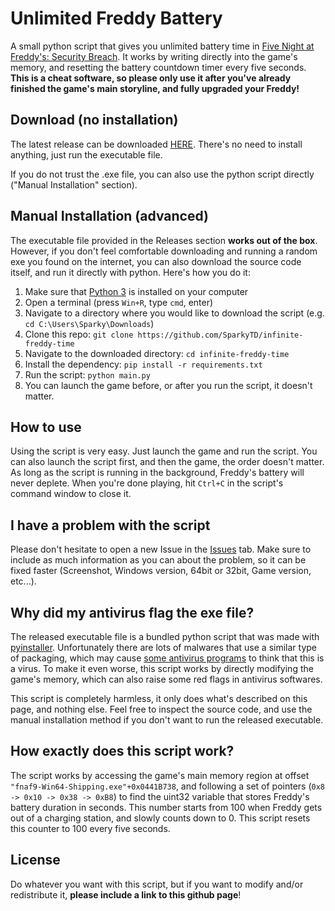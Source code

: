 # Unlimited Freddy Battery

A small python script that gives you unlimited battery time in [Five Night at Freddy's: Security Breach](https://store.steampowered.com/app/747660/Five_Nights_at_Freddys_Security_Breach/). It works by writing directly into the game's memory, and resetting the battery countdown timer every five seconds. **This is a cheat software, so please only use it after you've already finished the game's main storyline, and fully upgraded your Freddy!**

## Download (no installation)
The latest release can be downloaded [HERE](https://github.com/SparkyTD/unlimited-freddy-battery/releases/download/v1.1/UnlimitedFreddyBattery.v1.1.exe). There's no need to install anything, just run the executable file.

If you do not trust the .exe file, you can also use the python script directly ("Manual Installation" section).

## Manual Installation (advanced)
The executable file provided in the Releases section **works out of the box**. However, if you don't feel comfortable downloading and running a random exe you found on the internet, you can also download the source code itself, and run it directly with python. Here's how you do it:

1. Make sure that [Python 3](https://www.python.org/downloads/) is installed on your computer
2. Open a terminal (press `Win+R`, type `cmd`, enter)
3. Navigate to a directory where you would like to download the script (e.g. `cd C:\Users\Sparky\Downloads`)
4. Clone this repo: `git clone https://github.com/SparkyTD/infinite-freddy-time`
5. Navigate to the downloaded directory: `cd infinite-freddy-time`
6. Install the dependency: `pip install -r requirements.txt`
7. Run the script: `python main.py`
8. You can launch the game before, or after you run the script, it doesn't matter.

## How to use
Using the script is very easy. Just launch the game and run the script. You can also launch the script first, and then the game, the order doesn't matter. As long as the script is running in the background, Freddy's battery will never deplete. When you're done playing, hit `Ctrl+C` in the script's command window to close it.

## I have a problem with the script
Please don't hesitate to open a new Issue in the [Issues](https://github.com/SparkyTD/infinite-freddy-time/issues) tab. Make sure to include as much information as you can about the problem, so it can be fixed faster (Screenshot, Windows version, 64bit or 32bit, Game version, etc...).

## Why did my antivirus flag the exe file?
The released executable file is a bundled python script that was made with [pyinstaller](https://www.pyinstaller.org/). Unfortunately there are lots of malwares that use a similar type of packaging, which may cause [some antivirus programs](https://www.virustotal.com/gui/file/a2a26fef6e25e84aba8522caa7162b31c1c5388f017eaf1743dbc3cb18ea7621?nocache=1) to think that this is a virus. To make it even worse, this script works by directly modifying the game's memory, which can also raise some red flags in antivirus softwares. 

This script is completely harmless, it only does what's described on this page, and nothing else. Feel free to inspect the source code, and use the manual installation method if you don't want to run the released executable.

## How exactly does this script work?
The script works by accessing the game's main memory region at offset `"fnaf9-Win64-Shipping.exe"+0x0441B738`, and following a set of pointers (`0x8 -> 0x10 -> 0x38 -> 0xB8`) to find the uint32 variable that stores Freddy's battery duration in seconds. This number starts from 100 when Freddy gets out of a charging station, and slowly counts down to 0. This script resets this counter to 100 every five seconds.

## License
Do whatever you want with this script, but if you want to modify and/or redistribute it, **please include a link to this github page**!
